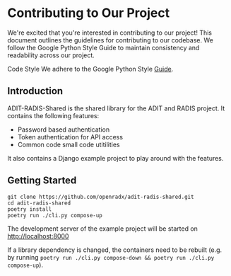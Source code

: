 # Contributing to Our Project

We're excited that you're interested in contributing to our project! This document outlines the
guidelines for contributing to our codebase. We follow the Google Python Style Guide to maintain
consistency and readability across our project.

Code Style
We adhere to the Google Python Style [Guide](https://google.github.io/styleguide/pyguide.html).

## Introduction

ADIT-RADIS-Shared is the shared library for the ADIT and RADIS project. It contains the following
features:

- Password based authentication
- Token authentication for API access
- Common code small code utitilities

It also contains a Django example project to play around with the features.

## Getting Started

```terminal
git clone https://github.com/openradx/adit-radis-shared.git
cd adit-radis-shared
poetry install
poetry run ./cli.py compose-up
```

The development server of the example project will be started on <http://localhost:8000>

If a library dependency is changed, the containers need to be rebuilt (e.g. by running
`poetry run ./cli.py compose-down && poetry run ./cli.py compose-up`).

